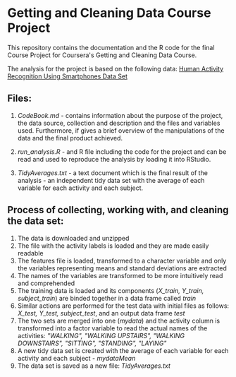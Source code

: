 # __Getting and Cleaning Data Course Project__

This repository contains the documentation and the R code for the final 
Course Project for Coursera's Getting and Cleaning Data Course.

The analysis for the project is based on the following data: [Human Activity Recognition Using Smartphones Data Set](http://archive.ics.uci.edu/ml/datasets/Smartphone-Based+Recognition+of+Human+Activities+and+Postural+Transitions)

## **Files:**

1. *CodeBook.md*  - contains information about the purpose of the project, 
the data source, collection and description and the files and variables used.
Furthermore, if gives a brief overview of the manipulations of the data
and the final product achieved.

2. *run_analysis.R* - and R file including the code for the project and 
can be read and used to reproduce the analysis by loading it into RStudio.

3. *TidyAverages.txt* - a text document which is the final result of the 
analysis - an independent tidy data set with the average of each variable 
for each activity and each subject.

## **Process of collecting, working with, and cleaning the data set:**

1. The data is downloaded and unzipped
2. The file with the activity labels is loaded and they are made easily readable
3. The features file is loaded, transformed to a character variable and only the variables representing means and standard deviations are extracted
4. The names of the variables are transformed to be more intuitively read and comprehended
5. The training data is loaded and its components (*X_train, Y_train, subject_train*) are binded together in a data frame called *train* 
6. Similar actions are performed for the test data with initial files as follows: *X_test, Y_test, subject_test*, and an output data frame *test*
7. The two sets are merged into one (*mydata*) and the activity column is transformed into a factor variable to read the actual names of the activities: *"WALKING", "WALKING UPSTAIRS", "WALKING DOWNSTAIRS", "SITTING", "STANDING", "LAYING"*
8. A new tidy data set is created with the average of each variable for each activity and each subject - *mydataMean*
9. The data set is saved as a new file: *TidyAverages.txt*
